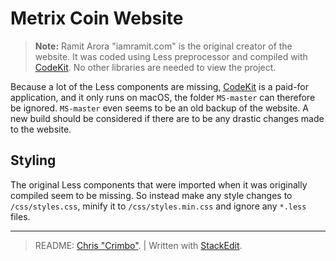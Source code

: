
# Metrix Coin Website

> **Note:**
> Ramit Arora "iamramit.com" is the original creator of the website.
> It was coded using Less preprocessor and compiled with [CodeKit](https://codekitapp.com/).
> No other libraries are needed to view the project.

Because a lot of the Less components are missing, [CodeKit](https://codekitapp.com/) is a paid-for application, and it only runs on macOS, the folder `MS-master` can therefore be ignored. `MS-master` even seems to be an old backup of the website. A new build should be considered if there are to be any drastic changes made to the website.

## Styling

The original Less components that were imported when it was originally compiled seem to be missing. So instead make any style changes to `/css/styles.css`, minify it to `/css/styles.min.css` and ignore any `*.less` files.

---
> README: [Chris "Crimbo"](https://ckhatton.com/). | Written with [StackEdit](https://stackedit.io/).
